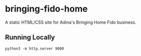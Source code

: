 #   bringing-fido-home

A static HTML/CSS site for Adina's Bringing Home Fido business.

##  Running Locally

    python3 -m http.server 9000